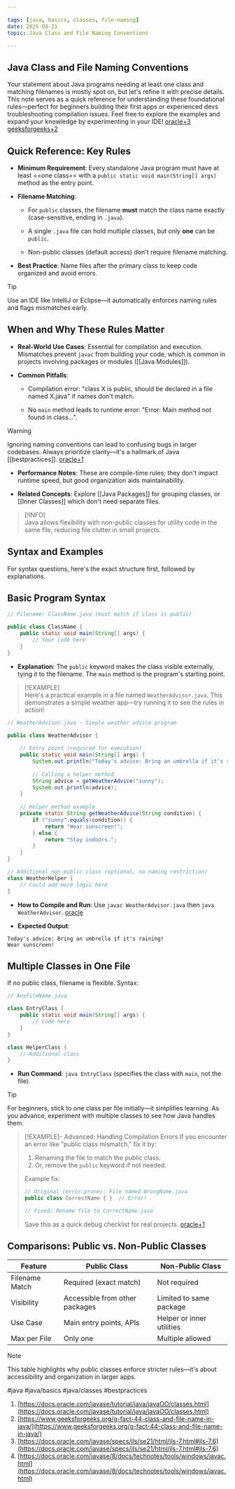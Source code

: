 ```yaml
---

tags: [java, basics, classes, file-naming]  
date: 2025-08-21  
topic: Java Class and File Naming Conventions

---
```


## Java Class and File Naming Conventions

Your statement about Java programs needing at least one class and matching filenames is mostly spot on, but let's refine it with precise details. This note serves as a quick reference for understanding these foundational rules—perfect for beginners building their first apps or experienced devs troubleshooting compilation issues. Feel free to explore the examples and expand your knowledge by experimenting in your IDE! [oracle+3](https://docs.oracle.com/javase/tutorial/java/javaOO/classes.html) [geeksforgeeks+2](https://www.geeksforgeeks.org/g-fact-44-class-and-file-name-in-java/)

## Quick Reference: Key Rules

- **Minimum Requirement**: Every standalone Java program must have at least ==one class== with a `public static void main(String[] args)` method as the entry point.
    
- **Filename Matching**:
    
    - For `public` classes, the filename **must** match the class name exactly (case-sensitive, ending in `.java`).
        
    - A single `.java` file can hold multiple classes, but only **one** can be `public`.
        
    - Non-public classes (default access) don't require filename matching.
        
- **Best Practice**: Name files after the primary class to keep code organized and avoid errors.
    


> [!TIP]  
> Use an IDE like IntelliJ or Eclipse—it automatically enforces naming rules and flags mismatches early.

## When and Why These Rules Matter

- **Real-World Use Cases**: Essential for compilation and execution. Mismatches prevent `javac` from building your code, which is common in projects involving packages or modules ([[Java Modules]]).
    
- **Common Pitfalls**:
    
    - Compilation error: "class X is public, should be declared in a file named X.java" if names don't match.
        
    - No `main` method leads to runtime error: "Error: Main method not found in class...".
        

> [!WARNING]  
> Ignoring naming conventions can lead to confusing bugs in larger codebases. Always prioritize clarity—it's a hallmark of Java [[bestpractices]]. [oracle+1](https://docs.oracle.com/javase/specs/jls/se21/html/jls-7.html#jls-7.6)

- **Performance Notes**: These are compile-time rules; they don't impact runtime speed, but good organization aids maintainability.
    
- **Related Concepts**: Explore [[Java Packages]] for grouping classes, or [[Inner Classes]] which don't need separate files.
    

> [!INFO]  
> Java allows flexibility with non-public classes for utility code in the same file, reducing file clutter in small projects.

## Syntax and Examples

For syntax questions, here's the exact structure first, followed by explanations.

## Basic Program Syntax


```java
// Filename: ClassName.java (must match if class is public)

public class ClassName {
    public static void main(String[] args) {
        // Your code here
    }
}

```

- **Explanation**: The `public` keyword makes the class visible externally, tying it to the filename. The `main` method is the program's starting point.
    

> [!EXAMPLE]  
> Here's a practical example in a file named `WeatherAdvisor.java`. This demonstrates a simple weather app—try running it to see the rules in action!



```java
// WeatherAdvisor.java - Simple weather advice program

public class WeatherAdvisor {
    
    // Entry point (required for execution)
    public static void main(String[] args) {
        System.out.println("Today's advice: Bring an umbrella if it's raining!");
        
        // Calling a helper method
        String advice = getWeatherAdvice("sunny");
        System.out.println(advice);
    }
    
    // Helper method example
    private static String getWeatherAdvice(String condition) {
        if ("sunny".equals(condition)) {
            return "Wear sunscreen!";
        } else {
            return "Stay indoors.";
        }
    }
}

// Additional non-public class (optional, no naming restriction)
class WeatherHelper {
    // Could add more logic here
}

```

- **How to Compile and Run**: Use `javac WeatherAdvisor.java` then `java WeatherAdvisor`. [oracle](https://docs.oracle.com/javase/8/docs/technotes/tools/windows/javac.html)
    
- **Expected Output**:
    
    
    
```text
Today's advice: Bring an umbrella if it's raining!
Wear sunscreen!
```
    

## Multiple Classes in One File

If no public class, filename is flexible. Syntax:


```java
// AnyFileName.java

class EntryClass {
    public static void main(String[] args) {
        // Code here
    }
}

class HelperClass {
    // Additional class
}

```

- **Run Command**: `java EntryClass` (specifies the class with `main`, not the file).
    

> [!TIP]  
> For beginners, stick to one class per file initially—it simplifies learning. As you advance, experiment with multiple classes to see how Java handles them.

> [!EXAMPLE]- Advanced: Handling Compilation Errors
> If you encounter an error like "public class mismatch," fix it by:
> 
> 1. Renaming the file to match the public class.
> 2. Or, remove the `public` keyword if not needed.
> 
> Example fix:
> 
> ```java
> // Original (error-prone): File named WrongName.java
> public class CorrectName { }  // Error!
> 
> // Fixed: Rename file to CorrectName.java
> ```
> 
> Save this as a quick debug checklist for real projects. [oracle+1](https://docs.oracle.com/javase/specs/jls/se21/html/jls-7.html#jls-7.6)

## Comparisons: Public vs. Non-Public Classes

|Feature|Public Class|Non-Public Class|
|---|---|---|
|Filename Match|Required (exact match)|Not required|
|Visibility|Accessible from other packages|Limited to same package|
|Use Case|Main entry points, APIs|Helper or inner utilities|
|Max per File|Only one|Multiple allowed|

> [!NOTE]  
> This table highlights why public classes enforce stricter rules—it's about accessibility and organization in larger apps.

 #java #java/basics #java/classes #bestpractices

 1. [https://docs.oracle.com/javase/tutorial/java/javaOO/classes.html](https://docs.oracle.com/javase/tutorial/java/javaOO/classes.html)
 2. [https://www.geeksforgeeks.org/g-fact-44-class-and-file-name-in-java/](https://www.geeksforgeeks.org/g-fact-44-class-and-file-name-in-java/)
 3. [https://docs.oracle.com/javase/specs/jls/se21/html/jls-7.html#jls-7.6](https://docs.oracle.com/javase/specs/jls/se21/html/jls-7.html#jls-7.6)
 4. [https://docs.oracle.com/javase/8/docs/technotes/tools/windows/javac.html](https://docs.oracle.com/javase/8/docs/technotes/tools/windows/javac.html)